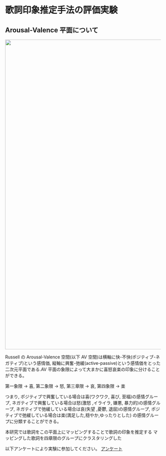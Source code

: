 # 歌詞印象推定手法の評価実験

## Arousal-Valence 平面について

<img src="./AV.png" width="1000">

Russell の Arousal-Valence 空間(以下 AV 空間)は横軸に快-不快(ポジティブ-ネガティブ)という感情価, 縦軸に興奮-弛緩(active-passive)という感情価をとった二次元平面である.AV 平面の象限によって大まかに喜怒哀楽の印象に分けることができる。

第一象限 -> 喜, 第二象限 -> 怒, 第三章限 -> 哀, 第四象限 -> 楽

つまり, ポジティブで興奮している場合は喜(ワクワク, 喜び, 至福)の感情グループ, ネガティブで興奮している場合は怒(激怒 ,イライラ, 嫌悪, 暴力的)の感情グループ, ネガティブで弛緩している場合は哀(失望 ,憂鬱, 退屈)の感情グループ, ポジティブで弛緩している場合は楽(満足した,穏やか,ゆったりとした) の感情グループに分類することができる。

本研究では歌詞をこの平面上にマッピングすることで歌詞の印象を推定する
マッピングした歌詞を四章限のグループにクラスタリングした

以下アンケートにより実験に参加してください。
[アンケート]()
